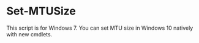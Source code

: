 # Set-MTUSize

This script is for Windows 7. You can set MTU size in Windows 10 natively with new cmdlets.
